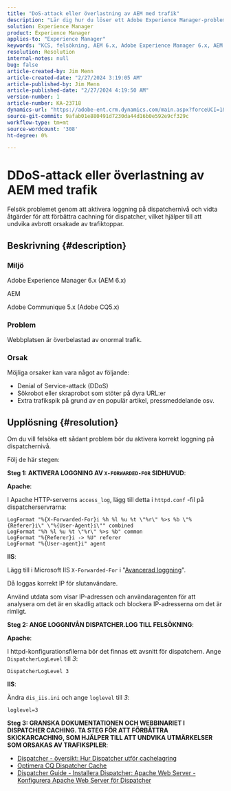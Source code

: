 ```yaml
---
title: "DoS-attack eller överlastning av AEM med trafik"
description: "Lär dig hur du löser ett Adobe Experience Manager-problem där sajten överbelastas av onormal trafik."
solution: Experience Manager
product: Experience Manager
applies-to: "Experience Manager"
keywords: "KCS, felsökning, AEM 6.x, Adobe Experience Manager 6.x, AEM Dispatcher, CQ5.x, Adobe Communique 5.x, Adobe CQ5.x, DDoS-attack, Denial of Service, bot, överbelastning, trafik"
resolution: Resolution
internal-notes: null
bug: false
article-created-by: Jim Menn
article-created-date: "2/27/2024 3:19:05 AM"
article-published-by: Jim Menn
article-published-date: "2/27/2024 4:19:50 AM"
version-number: 1
article-number: KA-23718
dynamics-url: "https://adobe-ent.crm.dynamics.com/main.aspx?forceUCI=1&pagetype=entityrecord&etn=knowledgearticle&id=68d651f5-1ed5-ee11-9079-6045bd006268"
source-git-commit: 9afab01e880491d7230da44d16b0e592e9cf329c
workflow-type: tm+mt
source-wordcount: '308'
ht-degree: 0%

---
```


# DDoS-attack eller överlastning av AEM med trafik


Felsök problemet genom att aktivera loggning på dispatchernivå och vidta åtgärder för att förbättra cachning för dispatcher, vilket hjälper till att undvika avbrott orsakade av trafiktoppar.

## Beskrivning {#description}


### Miljö

Adobe Experience Manager 6.x (AEM 6.x)

AEM

Adobe Communique 5.x (Adobe CQ5.x)

### Problem

Webbplatsen är överbelastad av onormal trafik.

### Orsak

Möjliga orsaker kan vara något av följande:

- Denial of Service-attack (DDoS)
- Sökrobot eller skraprobot som stöter på dyra URL:er
- Extra trafikspik på grund av en populär artikel, pressmeddelande osv.



## Upplösning {#resolution}


Om du vill felsöka ett sådant problem bör du aktivera korrekt loggning på dispatchernivå.

Följ de här stegen:

<b>Steg 1: AKTIVERA LOGGNING AV `X-FORWARDED-FOR` SIDHUVUD</b>:

<b>Apache</b>:

I Apache HTTP-serverns `access_log`, lägg till detta i `httpd.conf` -fil på dispatcherservrarna:


```
LogFormat "%{X-Forwarded-For}i %h %l %u %t \"%r\" %>s %b \"%{Referer}i\" \"%{User-Agent}i\"" combined
LogFormat "%h %l %u %t \"%r\" %>s %b" common
LogFormat "%{Referer}i -> %U" referer
LogFormat "%{User-agent}i" agent
```


<b>IIS</b>:

Lägg till i Microsoft IIS `X-Forwarded-For` i &quot;[Avancerad loggning](https://learn.microsoft.com/en-us/iis/get-started/whats-new-in-iis-85/enhanced-logging-for-iis85)&quot;.

Då loggas korrekt IP för slutanvändare.

Använd utdata som visar IP-adressen och användaragenten för att analysera om det är en skadlig attack och blockera IP-adresserna om det är rimligt.

<b>Steg 2: ANGE LOGGNIVÅN DISPATCHER.LOG TILL FELSÖKNING</b>:

<b>Apache</b>:

I httpd-konfigurationsfilerna bör det finnas ett avsnitt för dispatchern. Ange `DispatcherLogLevel` till *3*:

`DispatcherLogLevel 3`

<b>IIS</b>:

Ändra `dis_iis.ini` och ange `loglevel` till *3*:

`loglevel=3`

<b>Steg 3: GRANSKA DOKUMENTATIONEN OCH WEBBINARIET I DISPATCHER CACHING. TA STEG FÖR ATT FÖRBÄTTRA SKICKARCACHING, SOM HJÄLPER TILL ATT UNDVIKA UTMÄRKELSER SOM ORSAKAS AV TRAFIKSPILER</b>:

- [Dispatcher - översikt: Hur Dispatcher utför cachelagring](https://experienceleague.adobe.com/docs/experience-manager-dispatcher/using/dispatcher.html#how-dispatcher-performs-caching)
- [Optimera CQ Dispatcher Cache](https://github.com/cqsupport/webinar-dispatchercache)
- [Dispatcher Guide - Installera Dispatcher: Apache Web Server - Konfigurera Apache Web Server för Dispatcher](https://experienceleague.adobe.com/docs/experience-manager-dispatcher/using/getting-started/dispatcher-install.html#apache-web-server-configure-apache-web-server-for-dispatcher)

